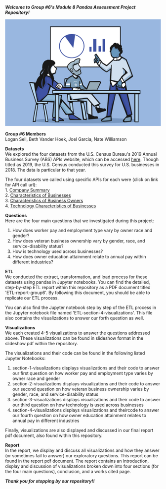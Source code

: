 ***Welcome to Group #6's Module 8 Pandas Assessment Project Repository!***

![business image](business.png)

 **Group #6 Members**  
  Logan Sell, Beth Vander Hoek, Joel Garcia, Nate Williamson
 
 **Datasets**  
            We explored the four datasets from the U.S. Census Bureau's 2019 Annual Business Survey (ABS) APIs website, which can be accessed [here](https://www.census.gov/data/developers/data-sets/abs.2019.html). Though titled as 2019, the U.S. Census conducted this survey for U.S. businesses in 2018. The data is particular to that year.
            
   The four datasets we called using specific APIs for each were (click on link for API call url):  
    1. [Company Summary](https://api.census.gov/data/2018/abscs.html)  
    2. [Characteristics of Businesses](https://api.census.gov/data/2018/abscb.html)  
    3. [Characteristics of Business Owners](https://api.census.gov/data/2018/abscbo.html)  
    4. [Technology Characteristics of Businesses](https://api.census.gov/data/2018/abstcb.html)  

 **Questions**  
  Here are the four main questions that we investigated during this project:  
    
   1. How does worker pay and employment type vary by owner race and gender?  
   2. How does veteran business ownership vary by gender, race, and service-disability status?  
   3. How is technology used across businesses?  
   4. How does owner education attainment relate to annual pay within different industries?  
    
 
 **ETL**  
We conducted the extract, transformation, and load process for these datasets using pandas in Jupyter notebooks. You can find the detailed, step-by-step ETL report within this repository as a PDF document titled 'ETL-report-group6'. By following this document, you should be able to replicate our ETL process. 

You can also find the Jupyter notebook step by step of the ETL process in the Jupyter notebook file named 'ETL-section-4-visualizations'. This file also contains the visualizations to answer our forth question as well.

 **Visualizations**  
We each created 4-5 visualizations to answer the questions addressed above. These visualizations can be found in slideshow format in the slideshow pdf within the repository.   
        
The visualizations and their code can be found in the following listed Jupyter Notebooks:  

1. section-1-visualizations displays visualizations and their code to answer our first question on how worker pay and employment type varies by owner race and gender  
2. section-2-visualizations displays visualizations and their code to answer our second question on how veteran business ownership varies by gender, race, and service-disability status  
3. section-3-visualizations displays visualizations and their code to answer our third question on how technology is used across businesses  
4. section-4-visualizations displays visualizations and theircode to answer our fourth question on how owner education attainment relates to annual pay in different industries  

Finally, visualizations are also displayed and discussed in our final report pdf document, also found within this repository.

**Report**  
In the report, we display and discuss all visualizations and how they answer (or sometimes fail to answer) our exploratory questions. This report can be found in the report pdf document. The report contains an introduction, display and discussion of visualizations broken down into four sections (for the four main questions), conclusion, and a works cited page.  

***Thank you for stopping by our repository!!***


    

    
